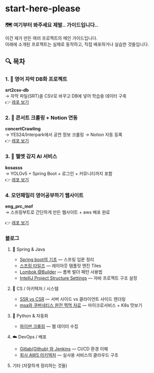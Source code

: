 # start-here-please 
### 🗺️ 여기부터 봐주세요 제발.. 가이드입니다..

이건 제가 만든 여러 프로젝트의 메인 가이드입니다.  
아래에 소개된 프로젝트는 실제로 동작하고, 직접 배포하거나 실습한 것들입니다.



## 🔍 목차

### 1. 🧠 영어 자막 DB화 프로젝트
**srt2csv-db**  
→ 자막 파일(SRT)을 CSV로 바꾸고 DB에 넣어 학습용 데이터 구축  
👉 [레포 보기](https://github.com/nhjin/srt2csv-db)

### 2. 🎤 콘서트 크롤링 + Notion 연동
**concertCrawling**  
→ YES24/Interpark에서 공연 정보 크롤링 → Notion 자동 등록  
👉 [레포 보기](https://github.com/nhjin/concertCrawling)

### 3. 🛴 헬멧 감지 AI 서비스
**kosasss**  
→ YOLOv5 + Spring Boot + 로그인 + 커뮤니티까지 포함  
👉 [레포 보기](https://github.com/nhjin/kosasss)

### 4. 모던패밀리 영어공부하기 웹사이트 
**eng_prc_mof**  
→ 스프링부트로 간단하게 만든 웹사이트 + aws 배포 완료 

👉 [레포 보기](https://github.com/nhjin/eng_prc_mof)

### 블로그 

1. 🌱 Spring & Java
    * [Spring boot의 기초](https://nostalgic-tang-39f.notion.site/Spring-boot-1f7cec9b9821819d98ebc0bb4a9bdea1?pvs=4) — 스프링 입문 정리
    * [스프링 타일즈](https://nostalgic-tang-39f.notion.site/1f7cec9b982181d4a6e9efbc9836c34c?pvs=4) — 레이아웃 템플릿 엔진 Tiles
    * [Lombok @Builder](https://nostalgic-tang-39f.notion.site/Lombok-Builder-1f7cec9b982181e0affddd379673fe81?pvs=4) — 롬복 빌더 패턴 사용법
    * [IntelliJ Project Structure Settings](https://nostalgic-tang-39f.notion.site/IntelliJ-Project-Structure-Settings-1f7cec9b9821815b8b2ce378a0f050b0?pvs=4) — 자바 프로젝트 구조 설정

2. 🧠 CS / 아키텍처 / 시스템
    * [SSR vs CSR](https://nostalgic-tang-39f.notion.site/IntelliJ-Project-Structure-Settings-1f7cec9b9821815b8b2ce378a0f050b0?pvs=4) — 서버 사이드 vs 클라이언트 사이드 렌더링
    * [msa와 쿠버네티스 완전 찍먹 자료](https://nostalgic-tang-39f.notion.site/IntelliJ-Project-Structure-Settings-1f7cec9b9821815b8b2ce378a0f050b0?pvs=4) — 마이크로서비스 + K8s 맛보기


3.  🐍 Python & 자동화
    * [파이썬 크롤링](https://nostalgic-tang-39f.notion.site/IntelliJ-Project-Structure-Settings-1f7cec9b9821815b8b2ce378a0f050b0?pvs=4) — 웹 데이터 수집


4.  ☁️ DevOps / 배포
    * [Gitlab(Github) 와 Jenkins](https://nostalgic-tang-39f.notion.site/Gitlab-Github-Jenkins-1f7cec9b9821812b9c05f23681b31736?pvs=4) — CI/CD 환경 이해
    * [회사 AWS 아키텍처](https://nostalgic-tang-39f.notion.site/AWS-1f7cec9b982181d794d3d210ccdec581?pvs=4) — 실사용 서비스의 클라우드 구조

99. 기타 (자잘하게 정리하는 것들)
